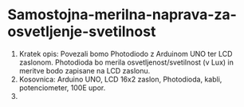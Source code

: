 # Samostojna-merilna-naprava-za-osvetljenje-svetilnost
1. Kratek opis:
   Povezali bomo Photodiodo z Arduinom UNO ter LCD zaslonom. Photodioda bo merila osvetljenost/svetilnost (v Lux) in meritve bodo zapisane na LCD zaslonu.
2. Kosovnica:
   Arduino UNO, LCD 16x2 zaslon, Photodioda, kabli, potenciometer, 100E upor.
3.
